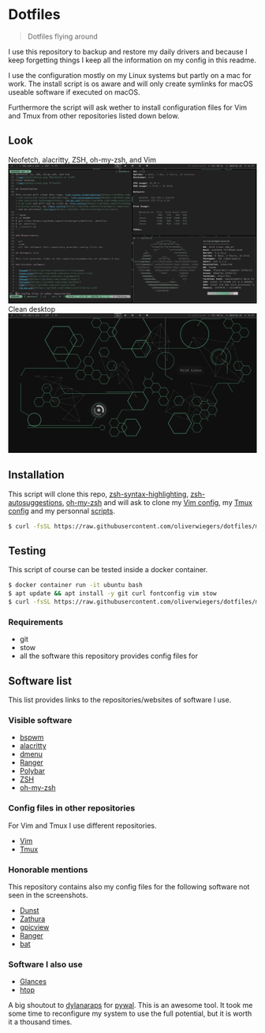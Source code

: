 # Dotfiles

> Dotfiles flying around

I use this repository to backup and restore my daily drivers and because I keep
forgetting things I keep all the information on my config in this readme.

I use the configuration mostly on my Linux systems but partly on a mac for work.
The install script is os aware and will only create symlinks for macOS useable
software if executed on macOS.

Furthermore the script will ask wether to install configuration files for Vim
and Tmux from other repositories listed down below.

## Look

Neofetch, alacritty, ZSH, oh-my-zsh, and Vim
![img](shots/buisy.png "Neofetch Alacritty Vim")
Clean desktop
![img](shots/clean.png "Clean")

## Installation

This script will clone this repo, [zsh-syntax-highlighting](https://github.com/zsh-users/zsh-syntax-highlighting), [zsh-autosuggestions](https://github.com/zsh-users/zsh-autosuggestions), [oh-my-zsh](https://github.com/robbyrussell/oh-my-zsh) and will ask to clone my [Vim config](https://github.com/oliverwiegers/vim_config), my [Tmux config](https://github.com/oliverwiegers/.tmuxist) and my personnal [scripts](https://github.com/oliverwiegers/scripts).

```bash
$ curl -fsSL https://raw.githubusercontent.com/oliverwiegers/dotfiles/master/install.sh -o install.sh && chmod +x install.sh && ./install.sh
```

## Testing

This script of course can be tested inside a docker container.

```bash
$ docker container run -it ubuntu bash
$ apt update && apt install -y git curl fontconfig vim stow
$ curl -fsSL https://raw.githubusercontent.com/oliverwiegers/dotfiles/master/install.sh -o install.sh && chmod +x install.sh && ./install.sh
```

### Requirements

- git
- stow
- all the software this repository provides config files for

## Software list

This list provides links to the repositories/websites of software I use.

### Visible software

- [bspwm](https://github.com/baskerville/bspwm)
- [alacritty](https://github.com/alacritty/alacritty)
- [dmenu](https://tools.suckless.org/dmenu/)
- [Ranger](https://github.com/ranger/ranger)
- [Polybar](https://github.com/jaagr/polybar)
- [ZSH](https://github.com/zsh-users/zsh)
- [oh-my-zsh](https://github.com/robbyrussell/oh-my-zsh)

### Config files in other repositories

For Vim and Tmux I use different repositories.

- [Vim](https://github.com/oliverwiegers/vim_config)
- [Tmux](https://github.com/oliverwiegers/.tmuxist)

### Honorable mentions

This repository contains also my config files for the following software not 
seen in the screenshots.

- [Dunst](https://github.com/dunst-project/dunst.git)
- [Zathura](https://git.pwmt.org/pwmt/zathura)
- [gpicview](https://github.com/onlyshk/GPicView)
- [Ranger](https://github.com/ranger/ranger)
- [bat](https://github.com/sharkdp/bat)

### Software I also use

- [Glances](https://github.com/nicolargo/glances)
- [htop](https://github.com/hishamhm/htop)

A big shoutout to [dylanaraps](https://github.com/dylanaraps/) for 
[pywal](https://github.com/dylanaraps/pywal). This is an awesome tool. It took 
me some time to reconfigure my system to use the full potential, but it is worth
it a thousand times.
